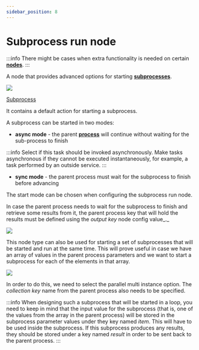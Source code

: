 ```yaml
---
sidebar_position: 8
---
```


# Subprocess run node

:::info
There might be cases when extra functionality is needed on certain [**nodes**](../../terms/flowx-node).
:::

A node that provides advanced options for starting [**subprocesses**](../../terms/flowx-subprocess).

![](https://s3.eu-west-1.amazonaws.com/docx.flowx.ai/building-blocks/node/subprocess_run_node.png#center)

[Subprocess](../process/subprocess.md)

It contains a default action for starting a subprocess.

A subprocess can be started in two modes:

* **async mode** - the parent [**process**](../../terms/flowx-process) will continue without waiting for the sub-process to finish

:::info
Select if this task should be invoked asynchronously. Make tasks asynchronous if they cannot be executed instantaneously, for example, a task performed by an outside service.
:::

* **sync mode** - the parent process must wait for the subprocess to finish before advancing

The start mode can be chosen when configuring the subprocess run node.

In case the parent process needs to wait for the subprocess to finish and retrieve some results from it, the parent process key that will hold the results must be defined using the _output key_ node config value_._

![](https://s3.eu-west-1.amazonaws.com/docx.flowx.ai/building-blocks/node/subprocess_run_config.png)

This node type can also be used for starting a set of subprocesses that will be started and run at the same time. This will prove useful in case we have an array of values in the parent process parameters and we want to start a subprocess for each of the elements in that array.

![](https://s3.eu-west-1.amazonaws.com/docx.flowx.ai/building-blocks/node/subprocess_run_config1.png)

In order to do this, we need to select the parallel multi instance option. The _collection key_ name from the parent process also needs to be specified.

:::info
When designing such a subprocess that will be started in a loop, you need to keep in mind that the input value for the subprocess (that is, one of the values from the array in the parent process) will be stored in the subprocess parameter values under they key named _item_. This will have to be used inside the subprocess. If this subprocess produces any results, they should be stored under a key named _result_ in order to be sent back to the parent process.
:::
